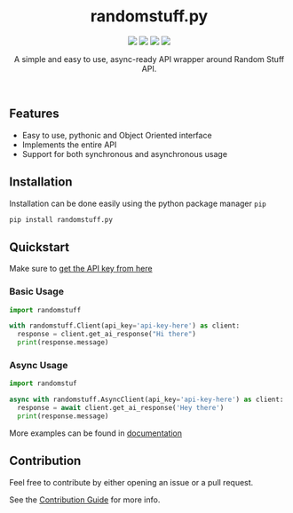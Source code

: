 <div>
  <h1 align='center'>
    randomstuff.py
  </h1>
</div>
<div>
  <p align='center'>
    <img src=https://img.shields.io/pypi/dm/randomstuff.py?color=success&label=PyPi%20Downloads&style=flat-square>
    <img src=https://img.shields.io/github/issues/nerdguyahmad/randomstuff.py?color=success&label=Active%20Issues&style=flat-square>
    <img src=https://img.shields.io/badge/License-MIT-informational>
    <img src=https://img.shields.io/badge/Stable_Version-1.6.0-informational>
  </p>
  <p align='center'>
    A simple and easy to use, async-ready API wrapper around Random Stuff API.
  </p>
</div>
<br>

## Features
- Easy to use, pythonic and Object Oriented interface
- Implements the entire API
- Support for both synchronous and asynchronous usage

## Installation
Installation can be done easily using the python package manager `pip`
```bash
pip install randomstuff.py
```

## Quickstart
Make sure to [get the API key from here](https://api.pgamerx.com/register)

### Basic Usage
```py
import randomstuff

with randomstuff.Client(api_key='api-key-here') as client:
  response = client.get_ai_response("Hi there")
  print(response.message)
```

### Async Usage
```py
import randomstuf

async with randomstuff.AsyncClient(api_key='api-key-here') as client:
  response = await client.get_ai_response('Hey there')
  print(response.message)
```
More examples can be found in [documentation](https://nerdguyahmad.github.io/randomstuff/examples)
  
## Contribution
Feel free to contribute by either opening an issue or a pull request.

See the [Contribution Guide](.github/CONTRIBUTING.MD) for more info.
